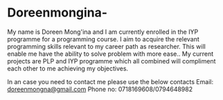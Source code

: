 # Doreenmongina-
My name is Doreen Mong'ina and I am currently enrolled in the IYP programme for a programming course.
I aim to acquire the relevant programming skills relevant to my career path as researcher. This will enable me have the ability to solve problem with more ease..
My current projects are PLP and IYP programme which all combined will compliment each other to me achieving my objectives.

In an case you need to contact me please use the below contacts
Email: doreenmongna@gmail.com 
Phone no: 0718169608/0794648982

